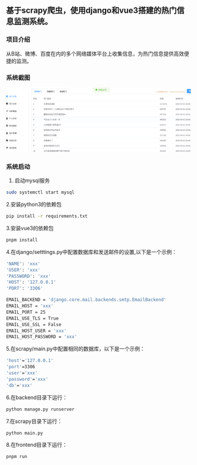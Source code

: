 ## 基于scrapy爬虫，使用django和vue3搭建的热门信息监测系统。
### 项目介绍
从B站、微博、百度在内的多个网络媒体平台上收集信息，为热门信息提供高效便捷的监测。
### 系统截图
![image](png/系统截图.png)
### 系统启动
1. 启动mysql服务
```sh
sudo systemctl start mysql
```
2.安装python3的依赖包
```sh
pip install -r requirements.txt
```
3.安装vue3的依赖包
```sh
pnpm install
```
4.在django/setttings.py中配置数据库和发送邮件的设置,以下是一个示例：
```sh
'NAME': 'xxx'
'USER': 'xxx'
'PASSWORD': 'xxx'
'HOST': '127.0.0.1'
'PORT': '3306'
```
```sh
EMAIL_BACKEND = 'django.core.mail.backends.smtp.EmailBackend'
EMAIL_HOST = 'xxx'
EMAIL_PORT = 25
EMAIL_USE_TLS = True
EMAIL_USE_SSL = False
EMAIL_HOST_USER = 'xxx'
EMAIL_HOST_PASSWORD = 'xxx'
```
5.在scrapy/main.py中配置相同的数据库，以下是一个示例：
```sh
'host'='127.0.0.1'
'port'=3306
'user'='xxx'
'password'='xxx'
'db'='xxx'
```
6.在backend目录下运行：
```sh
python manage.py runserver
```
7.在scrapy目录下运行：
```sh
python main.py
```
8.在frontend目录下运行：
```sh
pnpm run
```
